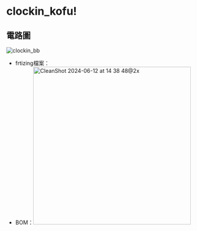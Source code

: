 # clockin_kofu!

## 電路圖
![clockin_bb](https://github.com/Timothychen00/clockin_kofu/assets/52665482/7bc5bd4b-77b4-4d14-bb3c-ff95fd1646ba)

- frtizing檔案：
- BOM：<img width="412" alt="CleanShot 2024-06-12 at 14 38 48@2x" src="https://github.com/Timothychen00/clockin_kofu/assets/52665482/281463ea-d02b-4d0f-a982-1448d4b75658">
